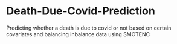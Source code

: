 # Death-Due-Covid-Prediction
Predicting whether a death is due to covid or not based on certain covariates and balancing inbalance data using SMOTENC
